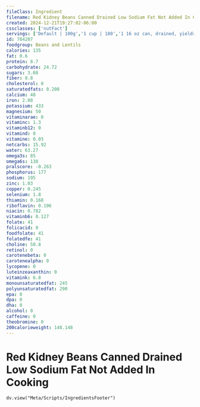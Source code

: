 ```yaml
---
fileClass: Ingredient
filename: Red Kidney Beans Canned Drained Low Sodium Fat Not Added In Cooking
created: 2024-12-21T19:27:02-06:00
cssclasses: ['nutFact']
servings: ['Default | 100g','1 cup | 180','1 16 oz can, drained, yields | 320','1 oz, canned, drained, yields | 20']
id: 784207
foodgroup: Beans and Lentils
calories: 135
fat: 0.6
protein: 8.7
carbohydrate: 24.72
sugars: 3.08
fiber: 8.8
cholesterol: 0
saturatedfats: 0.208
calcium: 48
iron: 2.08
potassium: 433
magnesium: 50
vitaminarae: 0
vitaminc: 1.3
vitaminb12: 0
vitamind: 0
vitamine: 0.03
netcarbs: 15.92
water: 63.27
omega3s: 85
omega6s: 138
pralscore: -0.263
phosphorus: 177
sodium: 195
zinc: 1.03
copper: 0.245
selenium: 1.8
thiamin: 0.168
riboflavin: 0.106
niacin: 0.782
vitaminb6: 0.127
folate: 41
folicacid: 0
foodfolate: 41
folatedfe: 41
choline: 50.8
retinol: 0
carotenebeta: 0
carotenealpha: 0
lycopene: 0
luteinzeaxanthin: 0
vitamink: 6.8
monounsaturatedfat: 245
polyunsaturatedfat: 290
epa: 0
dpa: 0
dha: 0
alcohol: 0
caffeine: 0
theobromine: 0
200calorieweight: 148.148
---
```


# Red Kidney Beans Canned Drained Low Sodium Fat Not Added In Cooking

```dataviewjs
dv.view("Meta/Scripts/IngredientsFooter")
```